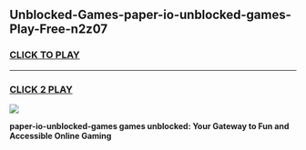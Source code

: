 
## Unblocked-Games-paper-io-unblocked-games-Play-Free-n2z07
<h3>
<a href="https://premium76.site?title=paper-io-unblocked-games&ref=20M">CLICK TO PLAY</a></h3>
<hr>

<h3>
<a href="https://premium76.site?title=paper-io-unblocked-games&ref=20M">CLICK 2 PLAY</a>
  
</h3>

<a href="https://premium76.site?title=paper-io-unblocked-games&ref=19M"><img src="https://clearcache.store/games.png"></a>


**paper-io-unblocked-games games unblocked: Your Gateway to Fun and Accessible Online Gaming**
